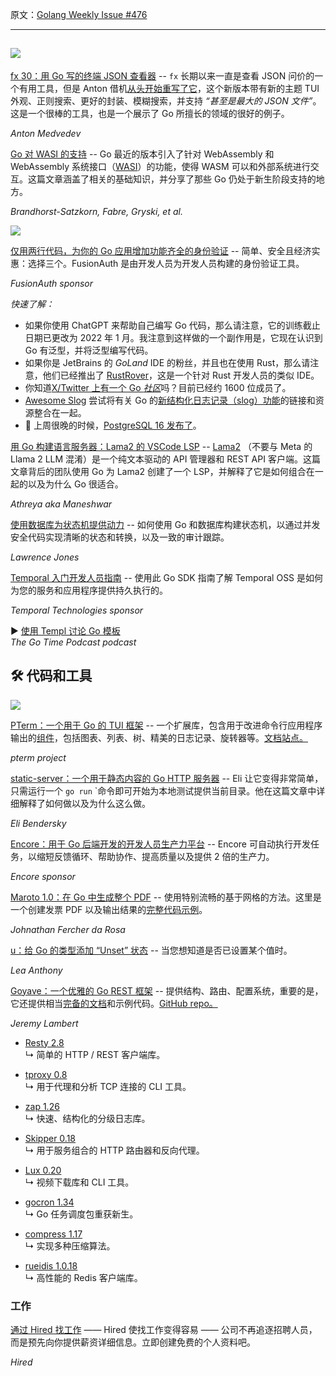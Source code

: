 原文：[Golang Weekly Issue #476](https://golangweekly.com/issues/476)

---
[![](https://res.cloudinary.com/cpress/image/upload/w_1280,e_sharpen:60,q_auto/mbrcasvunkncywnj4iz8.jpg)](https://golangweekly.com/link/145105/web)  
---  
[fx 30：用 Go 写的终端 JSON 查看器](https://golangweekly.com/link/145105/web "fx.wtf") -- `fx` 长期以来一直是查看 JSON 问价的一个有用工具，但是 Anton 借机[从头开始重写了它](https://golangweekly.com/link/145106/web)，这个新版本带有新的主题 TUI 外观、正则搜索、更好的封装、模糊搜索，并支持 _“甚至是最大的 JSON 文件”_。这是一个很棒的工具，也是一个展示了 Go 所擅长的领域的很好的例子。

_Anton Medvedev_ 
  

[Go 对 WASI 的支持](https://golangweekly.com/link/145107/web "go.dev") -- Go 最近的版本引入了针对 WebAssembly 和 WebAssembly 系统接口（[WASI](https://golangweekly.com/link/145108/web)）的功能，使得 WASM 可以和外部系统进行交互。这篇文章涵盖了相关的基础知识，并分享了那些 Go 仍处于新生阶段支持的地方。

_Brandhorst-Satzkorn, Fabre, Gryski, et al._ 

 
[![](https://copm.s3.amazonaws.com/04d191ad.png)](https://golangweekly.com/link/145104/web) 

[仅用两行代码，为你的 Go 应用增加功能齐全的身份验证](https://golangweekly.com/link/145104/web) -- 简单、安全且经济实惠：选择三个。FusionAuth 是由开发人员为开发人员构建的身份验证工具。

_FusionAuth sponsor_

  
_快速了解：_
* 如果你使用 ChatGPT 来帮助自己编写 Go 代码，那么请注意，它的训练截止日期已更改为 2022 年 1 月。我注意到这样做的一个副作用是，它现在认识到 Go 有泛型，并将泛型编写代码。
* 如果你是 JetBrains 的 _GoLand_ IDE 的粉丝，并且也在使用 Rust，那么请注意，他们已经推出了 [RustRover](https://golangweekly.com/link/145109/web)，这是一个针对 Rust 开发人员的类似 IDE。
* 你知道[X/Twitter 上有一个 Go _社区_](https://golangweekly.com/link/145111/web)吗？目前已经约 1600 位成员了。
* [Awesome Slog](https://golangweekly.com/link/145112/web) 尝试将有关 Go 的[新结构化日志记录（slog）功能](https://golangweekly.com/link/145113/web)的链接和资源整合在一起。
* 🐘 上周很晚的时候，[PostgreSQL 16 发布了](https://golangweekly.com/link/145110/web)。


[用 Go 构建语言服务器：Lama2 的 VSCode LSP](https://golangweekly.com/link/145114/web "journal.hexmos.com") -- [Lama2](https://golangweekly.com/link/145115/web) （不要与 Meta 的 Llama 2 LLM 混淆）是一个纯文本驱动的 API 管理器和 REST API 客户端。这篇文章背后的团队使用 Go 为 Lama2 创建了一个 LSP，并解释了它是如何组合在一起的以及为什么 Go 很适合。

_Athreya aka Maneshwar_

[使用数据库为状态机提供动力](https://golangweekly.com/link/145116/web "blog.lawrencejones.dev") -- 如何使用 Go 和数据库构建状态机，以通过并发安全代码实现清晰的状态和转换，以及一致的审计跟踪。

_Lawrence Jones_

[Temporal 入门开发人员指南](https://golangweekly.com/link/145117/web "t.mp") -- 使用此 Go SDK 指南了解 Temporal OSS 是如何为您的服务和应用程序提供持久执行的。

_Temporal Technologies sponsor_

▶ [使用 Templ 讨论 Go 模板](https://golangweekly.com/link/145118/web)   
_The Go Time Podcast podcast_


## 🛠 代码和工具
[![](https://res.cloudinary.com/cpress/image/upload/w_1280,e_sharpen:60,q_auto/lsxcky7uea7ldgcdji5m.jpg)](https://golangweekly.com/link/145119/web)  
 
  
[PTerm：一个用于 Go 的 TUI 框架](https://golangweekly.com/link/145119/web "github.com") -- 一个扩展库，包含用于改进命令行应用程序输出的[组件](https://golangweekly.com/link/145120/web)，包括图表、列表、树、精美的日志记录、旋转器等。[文档站点。](https://golangweekly.com/link/145121/web)

_pterm project_

[static-server：一个用于静态内容的 Go HTTP 服务器](https://golangweekly.com/link/145122/web "eli.thegreenplace.net") -- Eli 让它变得非常简单，只需运行一个 `go run` `命令即可开始为本地测试提供当前目录。他在这篇文章中详细解释了如何做以及为什么这么做。

_Eli Bendersky_

[Encore：用于 Go 后端开发的开发人员生产力平台](https://golangweekly.com/link/145123/web "encore.dev") -- Encore 可自动执行开发任务，以缩短反馈循环、帮助协作、提高质量以及提供 2 倍的生产力。

_Encore sponsor_

[Maroto 1.0：在 Go 中生成整个 PDF](https://golangweekly.com/link/145124/web "maroto.io") -- 使用特别流畅的基于网格的方法。这里是一个创建发票 PDF 以及输出结果的[完整代码示例](https://golangweekly.com/link/145125/web)。

_Johnathan Fercher da Rosa_

[u：给 Go 的类型添加 “Unset” 状态](https://golangweekly.com/link/145126/web "github.com") -- 当您想知道是否已设置某个值时。

_Lea Anthony_  

[Goyave：一个优雅的 Go REST 框架](https://golangweekly.com/link/145127/web "goyave.dev") -- 提供结构、路由、配置系统，重要的是，它还提供相当[完备的文档](https://golangweekly.com/link/145128/web)和示例代码。[GitHub repo。](https://golangweekly.com/link/145129/web)

_Jeremy Lambert_


* [Resty 2.8](https://golangweekly.com/link/145130/web)  
↳ 简单的 HTTP / REST 客户端库。

* [tproxy 0.8](https://golangweekly.com/link/145131/web)  
↳ 用于代理和分析 TCP 连接的 CLI 工具。

* [zap 1.26](https://golangweekly.com/link/145132/web)  
↳ 快速、结构化的分级日志库。

* [Skipper 0.18](https://golangweekly.com/link/145133/web)  
↳ 用于服务组合的 HTTP 路由器和反向代理。

* [Lux 0.20](https://golangweekly.com/link/145134/web)  
↳ 视频下载库和 CLI 工具。

* [gocron 1.34](https://golangweekly.com/link/145135/web)  
↳ Go 任务调度包重获新生。

* [compress 1.17](https://golangweekly.com/link/145136/web)  
↳ 实现多种压缩算法。

* [rueidis 1.0.18](https://golangweekly.com/link/145137/web)  
↳ 高性能的 Redis 客户端库。


### 工作   

[通过 Hired 找工作](https://golangweekly.com/link/145138/web) —— Hired 使找工作变得容易 —— 公司不再追逐招聘人员，而是预先向你提供薪资详细信息。立即创建免费的个人资料吧。

_Hired_
